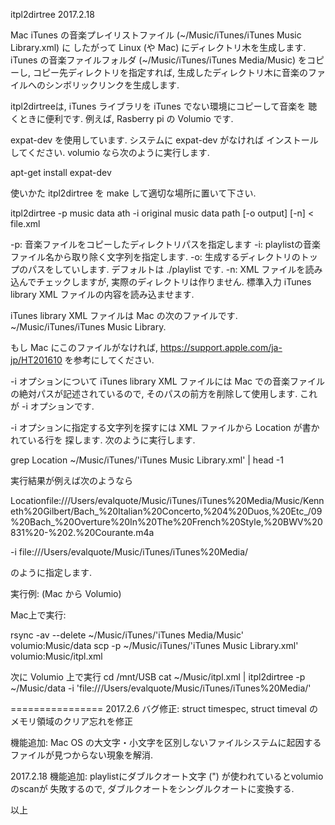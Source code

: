 itpl2dirtree                         2017.2.18

Mac iTunes の音楽プレイリストファイル (~/Music/iTunes/iTunes Music Library.xml) に
したがって Linux (や Mac) にディレクトリ木を生成します. iTunes の音楽ファイルフォルダ
(~/Music/iTunes/iTunes Media/Music) をコピーし, コピー先ディレクトリを指定すれば, 
生成したディレクトリ木に音楽のファイルへのシンボリックリンクを生成します. 

itpl2dirtreeは, iTunes ライブラリを iTunes でない環境にコピーして音楽を
聴くときに便利です. 例えば, Rasberry pi の Volumio です. 

expat-dev を使用しています. システムに expat-dev がなければ
インストールしてください. volumio なら次のように実行します. 

apt-get install expat-dev

使いかた
itpl2dirtree を make して適切な場所に置いて下さい. 


itpl2dirtree -p music data ath -i original music data path [-o output] [-n] < file.xml

-p: 音楽ファイルをコピーしたディレクトリパスを指定します
-i: playlistの音楽ファイル名から取り除く文字列を指定します. 
-o: 生成するディレクトリのトップのパスをしていします. デフォルトは ./playlist です. 
-n: XML ファイルを読み込んでチェックしますが, 実際のディレクトリは作りません. 
標準入力  iTunes library XML ファイルの内容を読み込ませます. 

iTunes library XML ファイルは Mac の次のファイルです. 
~/Music/iTunes/iTunes Music Library.

もし Mac にこのファイルがなければ, 
https://support.apple.com/ja-jp/HT201610
を参考にしてください. 

-i オプションについて
iTunes library XML ファイルには Mac での音楽ファイルの絶対パスが記述されているので, 
そのパスの前方を削除して使用します. これが -i オプションです. 

-i オプションに指定する文字列を探すには XML ファイルから Location が書かれている行を
探します. 次のように実行します. 

grep Location ~/Music/iTunes/'iTunes Music Library.xml' | head -1

実行結果が例えば次のようなら

<key>Location</key><string>file:///Users/evalquote/Music/iTunes/iTunes%20Media/Music/Kenneth%20Gilbert/Bach_%20Italian%20Concerto,%204%20Duos,%20Etc_/09%20Bach_%20Overture%20In%20The%20French%20Style,%20BWV%20831%20-%202.%20Courante.m4a</string>

-i file:///Users/evalquote/Music/iTunes/iTunes%20Media/

のように指定します. 

実行例: (Mac から Volumio)

Mac上で実行:

rsync -av --delete  ~/Music/iTunes/'iTunes Media/Music' volumio:Music/data
scp -p ~/Music/iTunes/'iTunes Music Library.xml' volumio:Music/itpl.xml

次に Volumio 上で実行
cd /mnt/USB
cat ~/Music/itpl.xml | itpl2dirtree -p ~/Music/data -i 'file:///Users/evalquote/Music/iTunes/iTunes%20Media/'

================
2017.2.6
バグ修正:
 struct timespec, struct timeval のメモリ領域のクリア忘れを修正

機能追加:
  Mac OS の大文字・小文字を区別しないファイルシステムに起因する
  ファイルが見つからない現象を解消. 

2017.2.18
機能追加:
  playlistにダブルクオート文字 (") が使われているとvolumioのscanが
  失敗するので, ダブルクオートをシングルクオートに変換する. 

以上
